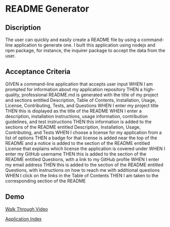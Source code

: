 # README Generator

## Discription

The user can quickly and easily create a README file by using a command-line application to generate one. 
I built this application using nodejs and npm package, for instance, the inquirer package to accept the data from the user. 

## Acceptance Criteria


GIVEN a command-line application that accepts user input
WHEN I am prompted for information about my application repository
THEN a high-quality, professional README.md is generated with the title of my project and sections entitled Description, Table of Contents, Installation, Usage, License, Contributing, Tests, and Questions
WHEN I enter my project title
THEN this is displayed as the title of the README
WHEN I enter a description, installation instructions, usage information, contribution guidelines, and test instructions
THEN this information is added to the sections of the README entitled Description, Installation, Usage, Contributing, and Tests
WHEN I choose a license for my application from a list of options
THEN a badge for that license is added near the top of the README and a notice is added to the section of the README entitled License that explains which license the application is covered under
WHEN I enter my GitHub username
THEN this is added to the section of the README entitled Questions, with a link to my GitHub profile
WHEN I enter my email address
THEN this is added to the section of the README entitled Questions, with instructions on how to reach me with additional questions
WHEN I click on the links in the Table of Contents
THEN I am taken to the corresponding section of the README

## Demo 

[Walk Through Video](https://drive.google.com/file/d/1QkwwrLKUfKFnn-EIyP06OGLkLG-cs5A5/view?usp=sharing)

[Application Index](index.js)
